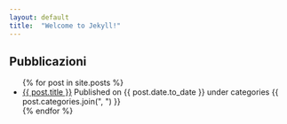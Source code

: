 ```yaml
---
layout: default
title:  "Welcome to Jekyll!"
---
```

Pubblicazioni
-----
<ul>
  {% for post in site.posts %}
    <li>
      <a href="{{ site.baseurl }}{{ post.url }}">{{ post.title }}</a> Published on {{ post.date.to_date }} under categories {{ post.categories.join(", ") }}
    </li>
  {% endfor %}
</ul>
